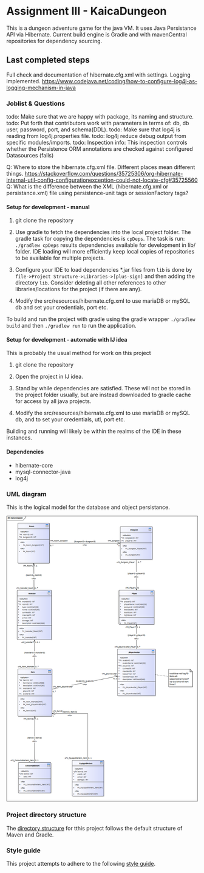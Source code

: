 
# Assignment III - KaicaDungeon
This is a dungeon adventure game for the java VM. It uses Java Persistance API via Hibernate. Current build engine is Gradle and with mavenCentral repositories for dependency sourcing.




## Last completed steps
Full check and documentation of hibernate.cfg.xml with settings.
Logging implemented. https://www.codejava.net/coding/how-to-configure-log4j-as-logging-mechanism-in-java


### Joblist & Questions

todo: Make sure that we are happy with package, its naming and structure.
todo: Put forth that contributors work with parameters in terms of: db, db user, password, port, and schema(DDL).
todo: Make sure that log4j is reading from log4j.properties file.
todo: log4j reduce debug output from specific modules/imports.
todo: Inspection info: This inspection controls whether the Persistence ORM annotations are checked against configured Datasources (fails)


Q: Where to store the hibernate.cfg.xml file. Different places mean different things. https://stackoverflow.com/questions/35725306/org-hibernate-internal-util-config-configurationexception-could-not-locate-cfg#35725560
Q: What is the difference between the XML (hibernate.cfg.xml or persistance.xml) file using persistence-unit tags or sessionFactory tags?







#### Setup for development - manual


1) git clone the repository

2) Use gradle to fetch the dependencies into the local project folder. The gradle task for copying the dependencies is `cpDeps`. The task is run: `./gradlew cpDeps` results dependencies available for development in lib/ folder. IDE loading will more efficiently keep local copies of repositories to be available for multiple projects.

3) Configure your IDE to load dependencies *.jar files from `lib` is done by `file->Project Structure->Libraries->[plus-sign]` and then adding the directory `lib`. Consider deleting all other references to other libraries/locations for the project (if there are any).

4) Modify the src/resources/hibernate.cfg.xml to use mariaDB or mySQL db and set your credentials, port etc.

To build and run the project with gradle using the gradle wrapper `./gradlew build` and then `./gradlew run` to run the application.



#### Setup for development - automatic with IJ idea
This is probably the usual method for work on this project

1) git clone the repository

2) Open the project in IJ idea.

3) Stand by while dependencies are satisfied. These will not be stored in the project folder usually, but are instead downloaded to gradle cache for access by all java projects.

4) Modify the src/resources/hibernate.cfg.xml to use mariaDB or mySQL db, and to set your credentials, utl, port etc.

Building and running will likely be within the realms of the IDE in these instances.


#### Dependencies
* hibernate-core
* mysql-connector-java
* log4j





### UML diagram
This is the logical model for the database and object persistance.

![ . . . ](uml01.png)





### Project directory structure
The [directory structure](https://maven.apache.org/guides/introduction/introduction-to-the-standard-directory-layout.html) for tthis project follows the default structure of Maven and Gradle.

### Style guide
This project attempts to adhere to the following [style guide](https://github.com/weleoka/myJavaStyleGuide).




